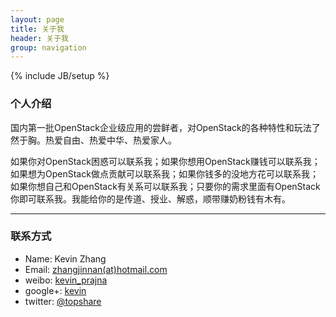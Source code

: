 ```yaml
---
layout: page
title: 关于我
header: 关于我
group: navigation
---
```

{% include JB/setup %}

### 个人介绍

国内第一批OpenStack企业级应用的尝鲜者，对OpenStack的各种特性和玩法了然于胸。热爱自由、热爱中华、热爱家人。

如果你对OpenStack困惑可以联系我；如果你想用OpenStack赚钱可以联系我；如果想为OpenStack做点贡献可以联系我；如果你钱多的没地方花可以联系我；如果你想自己和OpenStack有关系可以联系我；只要你的需求里面有OpenStack你即可联系我。我能给你的是传道、授业、解惑，顺带赚奶粉钱有木有。

----

### 联系方式

* Name: Kevin Zhang
* Email: [zhangjinnan(at)hotmail.com](mailto:zhangjinnan@hotmail.com)
* weibo: [kevin_prajna](http://weibo.com/prajnagarden)
* google+: [kevin](https://plus.google.com/u/0/103766178049295339735/about)
* twitter: [@topshare](https://twitter.com/topshare)

